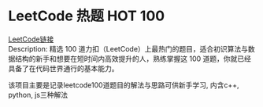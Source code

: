 # LeetCode 热题 HOT 100

[LeetCode链接](https://leetcode-cn.com/problem-list/2cktkvj/)  
Description: 精选 100 道力扣（LeetCode）上最热门的题目，适合初识算法与数据结构的新手和想要在短时间内高效提升的人，熟练掌握这 100 道题，你就已经具备了在代码世界通行的基本能力。  

该项目主要是记录leetcode100道题目的解法与思路可供新手学习, 内含c++, python, js三种解法
